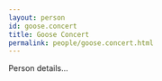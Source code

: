 ```yaml
---
layout: person
id: goose.concert
title: Goose Concert
permalink: people/goose.concert.html
---
```


Person details...